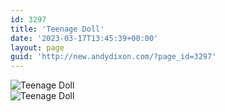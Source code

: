 ```yaml
---
id: 3297
title: 'Teenage Doll'
date: '2023-03-17T13:45:39+00:00'
layout: page
guid: 'http://new.andydixon.com/?page_id=3297'
---
```


![Teenage Doll](https://i0.wp.com/assets.g8x2.ldn.idrivee2-23.com/posters/Teenage%20Doll%2001.jpg?w=1200&ssl=1 "Teenage Doll")  
![Teenage Doll](https://i0.wp.com/assets.g8x2.ldn.idrivee2-23.com/posters/Teenage%20Doll%2002.jpg?w=1200&ssl=1 "Teenage Doll")